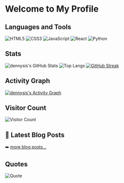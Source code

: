 # Welcome to My Profile

## Languages and Tools

![HTML5](https://img.shields.io/badge/HTML5-E34F26?style=for-the-badge&logo=html5&logoColor=white)
![CSS3](https://img.shields.io/badge/CSS3-1572B6?style=for-the-badge&logo=css3&logoColor=white)
![JavaScript](https://img.shields.io/badge/JavaScript-F7DF1E?style=for-the-badge&logo=javascript&logoColor=black)
![React](https://img.shields.io/badge/React-20232A?style=for-the-badge&logo=react&logoColor=61DAFB)
![Python](https://img.shields.io/badge/Python-3776AB?style=for-the-badge&logo=python&logoColor=white)

## Stats

![dennysis's GitHub Stats](https://github-readme-stats.vercel.app/api?username=dennysis&show_icons=true&theme=radical&hide_border=true&count_private=true)
![Top Langs](https://github-readme-stats.vercel.app/api/top-langs/?username=dennysis&layout=compact&theme=radical&hide_border=true)
[![GitHub Streak](https://streak-stats.demolab.com/?user=dennysis&theme=radical&hide_border=true)](https://git.io/streak-stats)

## Activity Graph

[![dennysis's Activity Graph](https://github-readme-activity-graph.cyclic.app/graph?username=dennysis&theme=react-dark)](https://github.com/ashutosh00710/github-readme-activity-graph)

## Visitor Count

![Visitor Count](https://komarev.com/ghpvc/?username=dennysis&color=blue&style=flat-square)

## 📕 Latest Blog Posts
<!-- BLOG-POST-LIST:START -->
<!-- BLOG-POST-LIST:END -->

➡️ [more blog posts...](https://dev.to/dennysis)

## Quotes

![Quote](https://quotes-github-readme.vercel.app/api?type=horizontal&theme=radical)





<!---
dennysis/dennysis is a ✨ special ✨ repository because its `README.md` (this file) appears on your GitHub profile.
You can click the Preview link to take a look at your changes.
--->
